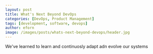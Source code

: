 ```yaml
---
layout: post
title: What's Next Beyond DevOps
categories: [DevOps, Product Management]
tags: [development, software, devops]
author: eforn
image: /images/posts/whats-next-beyond-devops/header.jpg
---
```


We've learned to learn and continuosly adapt adn evolve our systems

